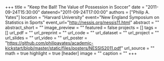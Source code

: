 +++
title = "Keep the Ball! The Value of Possession in Soccer"
date = "2011-09-24T15:30:00"
dateend="2011-09-24T17:00:00"
authors = ["Philip A. Yates"]
location = "Harvard University"
event="New England Symposium on Statistics in Sports"
event_url="http://nessis.org/nessis11.html"
abstract = ""
abstract_short = ""
image_preview = ""
featured = false
projects = []
tags = []
url_pdf = ""
url_preprint = ""
url_code = ""
url_dataset = ""
url_project = ""
url_slides = ""
url_video = ""
url_poster = "https://github.com/philipayates/academic-kickstart/blob/master/static/files/posters/NESSIS2011.pdf"
url_source = ""
math = true
highlight = true
[header]
image = ""
caption = ""
+++

